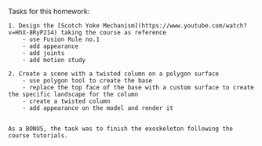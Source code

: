 Tasks for this homework:

    1. Design the [Scotch Yoke Mechanism](https://www.youtube.com/watch?v=HhX-8RyP214) taking the course as reference
        - use Fusion Rule no.1
        - add appearance
        - add joints
        - add motion study
        
    2. Create a scene with a twisted column on a polygon surface
        - use polygon tool to create the base
        - replace the top face of the base with a custom surface to create the specific landscape for the column
        - create a twisted column
        - add appearance on the model and render it
        
        
    As a BONUS, the task was to finish the exoskeleton following the course tutorials.
